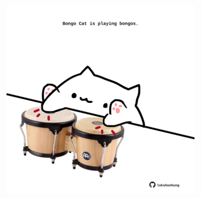 <!-- built at 20/06/2022, 21:00:55 UTC -->
<p align="center">
  <img width="500" height="500" src="./ReadmeImage.svg">
</p>
